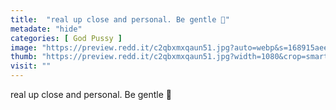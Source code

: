 ```yaml
---
title:  "real up close and personal. Be gentle 🥺"
metadate: "hide"
categories: [ God Pussy ]
image: "https://preview.redd.it/c2qbxmxqaun51.jpg?auto=webp&s=168915aeee2c46c801b8d0a53c0dfc028f052e2f"
thumb: "https://preview.redd.it/c2qbxmxqaun51.jpg?width=1080&crop=smart&auto=webp&s=184f06d375d7c0f08843a4c809ffffe9de3a27d0"
visit: ""
---
```

real up close and personal. Be gentle 🥺
